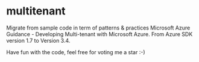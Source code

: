# multitenant
Migrate from sample code in term of patterns & practices Microsoft Azure Guidance - Developing Multi-tenant with Microsoft Azure.
From Azure SDK version 1.7 to Version 3.4.

Have fun with the code, feel free for voting me a star :-)

